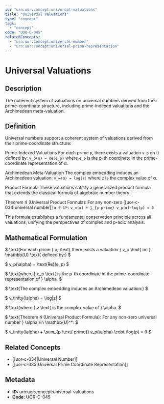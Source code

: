 ```yaml
---
id: "urn:uor:concept:universal-valuations"
title: "Universal Valuations"
type: "concept"
tags:
  - "concept"
code: "UOR-C-045"
relatedConcepts:
  - "urn:uor:concept:universal-number"
  - "urn:uor:concept:universal-prime-representation"
---
```


# Universal Valuations

## Description

The coherent system of valuations on universal numbers derived from their prime-coordinate structure, including prime-indexed valuations and the Archimedean meta-valuation.

## Definition

Universal numbers support a coherent system of valuations derived from their prime-coordinate structure:

Prime-Indexed Valuations
For each prime `p`, there exists a valuation `v_p` on `𝕌` defined by:
`v_p(α) = Re(e_p)`
where `e_p` is the p-th coordinate in the prime-coordinate representation of α.

Archimedean Meta-Valuation
The complex embedding induces an Archimedean valuation:
`v_∞(α) = log|z|`
where `z` is the complex value of α.

Product Formula
These valuations satisfy a generalized product formula that extends the classical formula of algebraic number theory:

Theorem 4 (Universal Product Formula): For any non-zero [[uor-c-034|universal number]] `α ∈ 𝕌*`:
`v_∞(α) + ∑_{p prime} v_p(α)·log(p) = 0`

This formula establishes a fundamental conservation principle across all valuations, unifying the perspectives of complex and p-adic analysis.

## Mathematical Formulation

$
\text{For each prime } p, \text{ there exists a valuation } v_p \text{ on } \mathbb{U} \text{ defined by:}
$

$
v_p(\alpha) = \text{Re}(e_p)
$

$
\text{where } e_p \text{ is the p-th coordinate in the prime-coordinate representation of } \alpha.
$

$
\text{The complex embedding induces an Archimedean valuation:}
$

$
v_\infty(\alpha) = \log|z|
$

$
\text{where } z \text{ is the complex value of } \alpha.
$

$
\text{Theorem 4 (Universal Product Formula): For any non-zero universal number } \alpha \in \mathbb{U}^*:
$

$
v_\infty(\alpha) + \sum_{p \text{ prime}} v_p(\alpha) \cdot \log(p) = 0
$

## Related Concepts

- [[uor-c-034|Universal Number]]
- [[uor-c-035|Universal Prime Coordinate Representation]]

## Metadata

- **ID:** urn:uor:concept:universal-valuations
- **Code:** UOR-C-045
